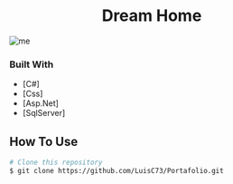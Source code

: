 
<h1 align="center">Dream Home</h1>

![me](https://user-images.githubusercontent.com/80079884/178081932-5b4093f8-60ea-467f-ae86-69ee60a70006.jpg)

### Built With

- [C#]
- [Css]
- [Asp.Net]
- [SqlServer]


## How To Use

```bash
# Clone this repository
$ git clone https://github.com/LuisC73/Portafolio.git

```
